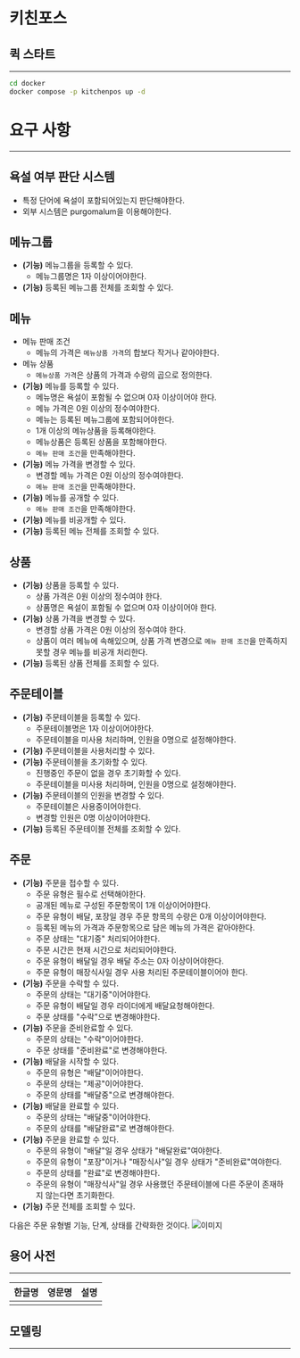 # 키친포스

## 퀵 스타트

---
```sh
cd docker
docker compose -p kitchenpos up -d
```

# 요구 사항

---
## 욕설 여부 판단 시스템
- 특정 단어에 욕설이 포함되어있는지 판단해야한다.
- 외부 시스템은 purgomalum을 이용해야한다.

## 메뉴그룹
- **(기능)** 메뉴그룹을 등록할 수 있다.
  - 메뉴그룹명은 1자 이상이어야한다.
- **(기능)** 등록된 메뉴그룹 전체를 조회할 수 있다.

## 메뉴
- 메뉴 판매 조건
  - 메뉴의 가격은 `메뉴상품 가격`의 합보다 작거나 같아야한다.
- 메뉴 상품
  - `메뉴상품 가격`은 상품의 가격과 수량의 곱으로 정의한다.
- **(기능)** 메뉴를 등록할 수 있다.
  - 메뉴명은 욕설이 포함될 수 없으며 0자 이상이어야 한다.
  - 메뉴 가격은 0원 이상의 정수여야한다.
  - 메뉴는 등록된 메뉴그룹에 포함되어야한다.
  - 1개 이상의 메뉴상품을 등록해야한다.
  - 메뉴상품은 등록된 상품을 포함해야한다.
  - `메뉴 판매 조건`을 만족해야한다.
- **(기능)** 메뉴 가격을 변경할 수 있다.
  - 변경할 메뉴 가격은 0원 이상의 정수여야한다.
  - `메뉴 판매 조건`을 만족해야한다.
- **(기능)** 메뉴를 공개할 수 있다.
  - `메뉴 판매 조건`을 만족해야한다.
- **(기능)** 메뉴를 비공개할 수 있다. 
- **(기능)** 등록된 메뉴 전체를 조회할 수 있다.

## 상품
- **(기능)** 상품을 등록할 수 있다.
  - 상품 가격은 0원 이상의 정수여야 한다.
  - 상품명은 욕설이 포함될 수 없으며 0자 이상이어야 한다.
- **(기능)** 상품 가격을 변경할 수 있다.
  - 변경할 상품 가격은 0원 이상의 정수여야 한다.
  - 상품이 여러 메뉴에 속해있으며, 상품 가격 변경으로 `메뉴 판매 조건`을 만족하지 못할 경우 메뉴를 비공개 처리한다.
- **(기능)** 등록된 상품 전체를 조회할 수 있다.

## 주문테이블
- **(기능)** 주문테이블을 등록할 수 있다.
  - 주문테이블명은 1자 이상이어야한다.
  - 주문테이블을 미사용 처리하며, 인원을 0명으로 설정해야한다.
- **(기능)** 주문테이블을 사용처리할 수 있다.
- **(기능)** 주문테이블을 초기화할 수 있다.
  - 진행중인 주문이 없을 경우 초기화할 수 있다.
  - 주문테이블을 미사용 처리하며, 인원을 0명으로 설정해야한다.
- **(기능)** 주문테이블의 인원을 변경할 수 있다.
  - 주문테이블은 사용중이어야한다.
  - 변경할 인원은 0명 이상이어야한다.
- **(기능)** 등록된 주문테이블 전체를 조회할 수 있다.

## 주문
- **(기능)** 주문을 접수할 수 있다.
  - 주문 유형은 필수로 선택해야한다.
  - 공개된 메뉴로 구성된 주문항목이 1개 이상이어야한다.
  - 주문 유형이 배달, 포장일 경우 주문 항목의 수량은 0개 이상이어야한다.
  - 등록된 메뉴의 가격과 주문항목으로 담은 메뉴의 가격은 같아야한다.
  - 주문 상태는 "대기중" 처리되어야한다.
  - 주문 시간은 현재 시간으로 처리되어야한다.
  - 주문 유형이 배달일 경우 배달 주소는 0자 이상이어야한다.
  - 주문 유형이 매장식사일 경우 사용 처리된 주문테이블이어야 한다.
- **(기능)** 주문을 수락할 수 있다.
  - 주문의 상태는 "대기중"이어야한다.
  - 주문 유형이 배달일 경우 라이더에게 배달요청해야한다.
  - 주문 상태를 "수락"으로 변경해야한다.
- **(기능)** 주문을 준비완료할 수 있다.
  - 주문의 상태는 "수락"이어야한다.
  - 주문 상태를 "준비완료"로 변경해야한다.
- **(기능)** 배달을 시작할 수 있다.
  - 주문의 유형은 "배달"이어야한다.
  - 주문의 상태는 "제공"이어야한다.
  - 주문의 상태를 "배달중"으로 변경해야한다.
- **(기능)** 배달을 완료할 수 있다.
  - 주문의 상태는 "배달중"이어야한다.
  - 주문의 상태를 "배달완료"로 변경해야한다.
- **(기능)** 주문을 완료할 수 있다.
  - 주문의 유형이 "배달"일 경우 상태가 "배달완료"여야한다.
  - 주문의 유형이 "포장"이거나 "매장식사"일 경우 상태가 "준비완료"여야한다.
  - 주문의 상태를 "완료"로 변경해야한다.
  - 주문의 유형이 "매장식사"일 경우 사용했던 주문테이블에 다른 주문이 존재하지 않는다면 초기화한다.
- **(기능)** 주문 전체를 조회할 수 있다.

다음은 주문 유형별 기능, 단계, 상태를 간략화한 것이다.
![이미지](https://github.com/kkt219a/kkt219a/assets/30515636/da2eecca-4920-4524-b752-352c7a9bbdc8)


  
## 용어 사전

---
| 한글명 | 영문명 | 설명 |
| --- | --- | --- |
|  |  |  |

## 모델링

---
